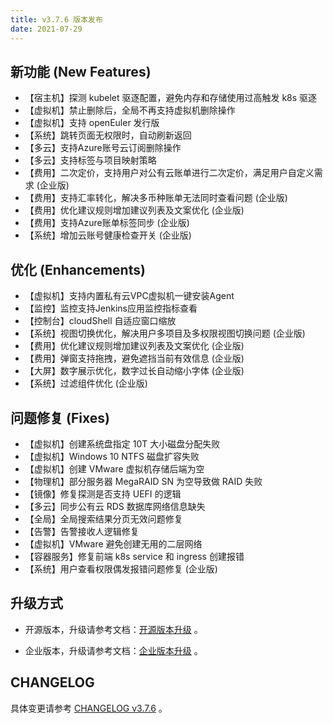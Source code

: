 ```yaml
---
title: v3.7.6 版本发布
date: 2021-07-29
---
```


## 新功能 (New Features)

- 【宿主机】探测 kubelet 驱逐配置，避免内存和存储使用过高触发 k8s 驱逐
- 【虚拟机】禁止删除后，全局不再支持虚拟机删除操作
- 【虚拟机】支持 openEuler 发行版
- 【系统】跳转页面无权限时，自动刷新返回
- 【多云】支持Azure账号云订阅删除操作
- 【多云】支持标签与项目映射策略
- 【费用】二次定价，支持用户对公有云账单进行二次定价，满足用户自定义需求 (企业版)
- 【费用】支持汇率转化，解决多币种账单无法同时查看问题 (企业版)
- 【费用】优化建议规则增加建议列表及文案优化 (企业版)
- 【费用】支持Azure账单标签同步 (企业版)
- 【系统】增加云账号健康检查开关 (企业版)

## 优化 (Enhancements)

- 【虚拟机】支持内置私有云VPC虚拟机一键安装Agent
- 【监控】监控支持Jenkins应用监控指标查看
- 【控制台】cloudShell 自适应窗口缩放
- 【系统】视图切换优化，解决用户多项目及多权限视图切换问题 (企业版)
- 【费用】优化建议规则增加建议列表及文案优化 (企业版)
- 【费用】弹窗支持拖拽，避免遮挡当前有效信息 (企业版)
- 【大屏】数字展示优化，数字过长自动缩小字体 (企业版)
- 【系统】过滤组件优化 (企业版)

## 问题修复 (Fixes)

- 【虚拟机】创建系统盘指定 10T 大小磁盘分配失败
- 【虚拟机】Windows 10 NTFS 磁盘扩容失败
- 【虚拟机】创建 VMware 虚拟机存储后端为空
- 【物理机】部分服务器 MegaRAID SN 为空导致做 RAID 失败
- 【镜像】修复探测是否支持 UEFI 的逻辑
- 【多云】同步公有云 RDS 数据库网络信息缺失
- 【全局】全局搜索结果分页无效问题修复
- 【告警】告警接收人逻辑修复
- 【虚拟机】VMware 避免创建无用的二层网络
- 【容器服务】修复前端 k8s service 和 ingress 创建报错
- 【系统】用户查看权限偶发报错问题修复 (企业版)

## 升级方式

- 开源版本，升级请参考文档：[开源版本升级](https://www.cloudpods.org/zh/docs/setup/upgrade/) 。

- 企业版本，升级请参考文档：[企业版本升级](https://docs.yunion.cn/zh/docs/quick/upgrade/) 。

## CHANGELOG

具体变更请参考 [CHANGELOG v3.7.6](https://www.cloudpods.org/zh/docs/changelog/release-3.7/3-7-6/) 。
